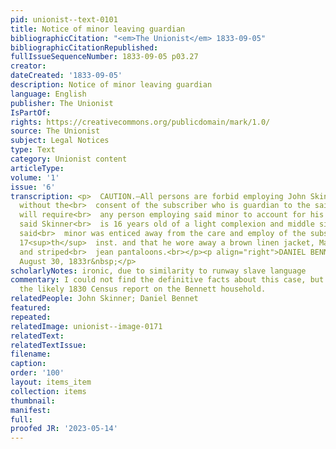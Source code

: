 ```yaml
---
pid: unionist--text-0101
title: Notice of minor leaving guardian
bibliographicCitation: "<em>The Unionist</em> 1833-09-05"
bibliographicCitationRepublished: 
fullIssueSequenceNumber: 1833-09-05 p03.27
creator: 
dateCreated: '1833-09-05'
description: Notice of minor leaving guardian
language: English
publisher: The Unionist
IsPartOf: 
rights: https://creativecommons.org/publicdomain/mark/1.0/
source: The Unionist
subject: Legal Notices
type: Text
category: Unionist content
articleType: 
volume: '1'
issue: '6'
transcription: <p>  CAUTION.—All persons are forbid employing John Skinner, a minor,
  without the<br>  consent of the subscriber who is guardian to the said minor, and
  will require<br>  any person employing said minor to account for his services. The
  said Skinner<br>  is 16 years old of a light complexion and middle size. It is expected
  said<br>  minor was enticed away from the care and employ of the subscriber on the
  17<sup>th</sup>  inst. and that he wore away a brown linen jacket, Marseilles vest
  and striped<br>  jean pantaloons.<br></p><p align="right">DANIEL BENNET.</p><p>Canterbury
  August 30, 1833r&nbsp;</p>
scholarlyNotes: ironic, due to similarity to runway slave language
commentary: I could not find the definitive facts about this case, but I've included
  the likely 1830 Census report on the Bennett household.
relatedPeople: John Skinner; Daniel Bennet
featured: 
repeated: 
relatedImage: unionist--image-0171
relatedText: 
relatedTextIssue: 
filename: 
caption: 
order: '100'
layout: items_item
collection: items
thumbnail: 
manifest: 
full: 
proofed JR: '2023-05-14'
---
```

